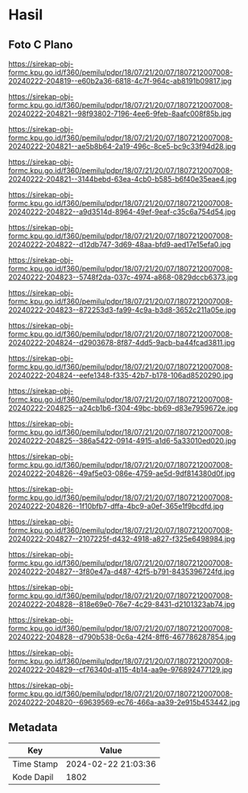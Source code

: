 # Hasil

## Foto C Plano

https://sirekap-obj-formc.kpu.go.id/f360/pemilu/pdpr/18/07/21/20/07/1807212007008-20240222-204819--e60b2a36-6818-4c7f-964c-ab8191b09817.jpg

https://sirekap-obj-formc.kpu.go.id/f360/pemilu/pdpr/18/07/21/20/07/1807212007008-20240222-204821--98f93802-7196-4ee6-9feb-8aafc008f85b.jpg

https://sirekap-obj-formc.kpu.go.id/f360/pemilu/pdpr/18/07/21/20/07/1807212007008-20240222-204821--ae5b8b64-2a19-496c-8ce5-bc9c33f94d28.jpg

https://sirekap-obj-formc.kpu.go.id/f360/pemilu/pdpr/18/07/21/20/07/1807212007008-20240222-204821--3144bebd-63ea-4cb0-b585-b6f40e35eae4.jpg

https://sirekap-obj-formc.kpu.go.id/f360/pemilu/pdpr/18/07/21/20/07/1807212007008-20240222-204822--a9d3514d-8964-49ef-9eaf-c35c6a754d54.jpg

https://sirekap-obj-formc.kpu.go.id/f360/pemilu/pdpr/18/07/21/20/07/1807212007008-20240222-204822--d12db747-3d69-48aa-bfd9-aed17e15efa0.jpg

https://sirekap-obj-formc.kpu.go.id/f360/pemilu/pdpr/18/07/21/20/07/1807212007008-20240222-204823--5748f2da-037c-4974-a868-0829dccb6373.jpg

https://sirekap-obj-formc.kpu.go.id/f360/pemilu/pdpr/18/07/21/20/07/1807212007008-20240222-204823--872253d3-fa99-4c9a-b3d8-3652c211a05e.jpg

https://sirekap-obj-formc.kpu.go.id/f360/pemilu/pdpr/18/07/21/20/07/1807212007008-20240222-204824--d2903678-8f87-4dd5-9acb-ba44fcad3811.jpg

https://sirekap-obj-formc.kpu.go.id/f360/pemilu/pdpr/18/07/21/20/07/1807212007008-20240222-204824--eefe1348-f335-42b7-b178-106ad8520290.jpg

https://sirekap-obj-formc.kpu.go.id/f360/pemilu/pdpr/18/07/21/20/07/1807212007008-20240222-204825--a24cb1b6-f304-49bc-bb69-d83e7959672e.jpg

https://sirekap-obj-formc.kpu.go.id/f360/pemilu/pdpr/18/07/21/20/07/1807212007008-20240222-204825--386a5422-0914-4915-a1d6-5a33010ed020.jpg

https://sirekap-obj-formc.kpu.go.id/f360/pemilu/pdpr/18/07/21/20/07/1807212007008-20240222-204826--49af5e03-086e-4759-ae5d-9df814380d0f.jpg

https://sirekap-obj-formc.kpu.go.id/f360/pemilu/pdpr/18/07/21/20/07/1807212007008-20240222-204826--1f10bfb7-dffa-4bc9-a0ef-365e1f9bcdfd.jpg

https://sirekap-obj-formc.kpu.go.id/f360/pemilu/pdpr/18/07/21/20/07/1807212007008-20240222-204827--2107225f-d432-4918-a827-f325e6498984.jpg

https://sirekap-obj-formc.kpu.go.id/f360/pemilu/pdpr/18/07/21/20/07/1807212007008-20240222-204827--3f80e47a-d487-42f5-b791-8435396724fd.jpg

https://sirekap-obj-formc.kpu.go.id/f360/pemilu/pdpr/18/07/21/20/07/1807212007008-20240222-204828--818e69e0-76e7-4c29-8431-d2101323ab74.jpg

https://sirekap-obj-formc.kpu.go.id/f360/pemilu/pdpr/18/07/21/20/07/1807212007008-20240222-204828--d790b538-0c6a-42f4-8ff6-467786287854.jpg

https://sirekap-obj-formc.kpu.go.id/f360/pemilu/pdpr/18/07/21/20/07/1807212007008-20240222-204829--cf76340d-a115-4b14-aa9e-976892477129.jpg

https://sirekap-obj-formc.kpu.go.id/f360/pemilu/pdpr/18/07/21/20/07/1807212007008-20240222-204820--69639569-ec76-466a-aa39-2e915b453442.jpg


## Metadata

| Key        | Value               |
| ---------- | ------------------- |
| Time Stamp | 2024-02-22 21:03:36 |
| Kode Dapil | 1802                |



